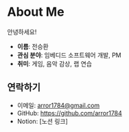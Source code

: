 # About Me

안녕하세요!

- **이름**: 전승환
- **관심 분야**: 임베디드 소프트웨어 개발, PM
- **취미**: 게임, 음악 감상, 랩 연습

## 연락하기
- 이메일: arror1784@gmail.com
- GitHub: https://github.com/arror1784
- Notion: [노션 링크]

